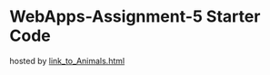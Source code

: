 # WebApps-Assignment-5 Starter Code

hosted by [link_to_Animals.html](https://44-563-webapps-f21.github.io/webapps-s21-assignment-5-p00rna11/)